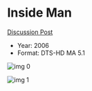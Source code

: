 # Inside Man

[Discussion Post](https://www.avsforum.com/threads/bass-eq-for-filtered-movies.2995212/post-58154412)

* Year: 2006
* Format: DTS-HD MA 5.1

![img 0](https://i.imgur.com/sW73OUl.jpg)

![img 1](https://i.imgur.com/ZAndulz.jpg)

